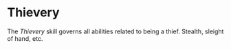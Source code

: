 # Thievery

The *Thievery* skill governs all abilities related to being a thief. Stealth, sleight of hand, etc.
